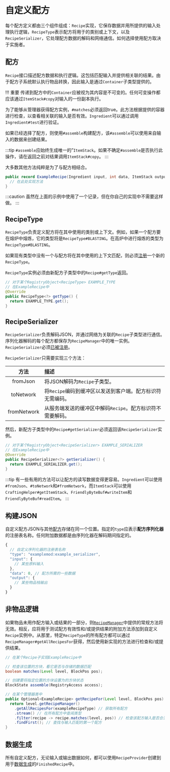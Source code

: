 自定义配方
=========

每个配方定义都由三个组件组成：`Recipe`实现，它保存数据并用所提供的输入处理执行逻辑，`RecipeType`表示配方将用于的类别或上下文，以及`RecipeSerializer`，它处理配方数据的解码和网络通信。如何选择使用配方取决于实施者。

配方
----

`Recipe`接口描述配方数据和执行逻辑。这包括匹配输入并提供相关联的结果。由于配方子系统默认执行物品转换，因此输入是通过`Container`子类型提供的。

!!! 重要
    传递到配方中的`Container`应被视为其内容是不可变的。任何可变操作都应该通过`ItemStack#copy`对输入的一份副本执行。

为了能够从管理器获得配方实例，`#matches`必须返回true。此方法根据提供的容器进行检查，以查看相关联的输入是否有效。`Ingredient`可以通过调用`Ingredient#test`进行验证。

如果已经选择了配方，则使用`#assemble`构建配方，该`#assemble`可以使用来自输入的数据来创建结果。

:::tip
    `#assemble`应始终生成唯一的”`ItemStack`。如果不确定`#assemble`是否执行此操作，请在返回之前对结果调用`ItemStack#copy`。
:::

大多数其他方法纯粹是为了与配方相结合。

```java
public record ExampleRecipe(Ingredient input, int data, ItemStack output) implements Recipe<Container> {
  // 在此处实现方法
}
```

:::caution
    虽然在上面的示例中使用了一个记录，但在你自己的实现中不需要这样做。
:::

RecipeType
----------

`RecipeType`负责定义配方将在其中使用的类别或上下文。例如，如果一个配方要在熔炉中熔炼，它的类型将是`RecipeType#BLASTING`。在高炉中进行熔炼的类型为`RecipeType#BLASTING`。

如果现有类型中没有一个与配方将在其中使用的上下文匹配，则必须[注册][forge]一个新的`RecipeType`。

`RecipeType`实例必须由新配方子类型中的`Recipe#getType`返回。

```java
// 对于某个RegistryObject<RecipeType> EXAMPLE_TYPE
// 在ExampleRecipe中
@Override
public RecipeType<?> getType() {
  return EXAMPLE_TYPE.get();
}
```

RecipeSerializer
----------------

`RecipeSerializer`负责解码JSON，并通过网络为关联的`Recipe`子类型进行通信。序列化器解码的每个配方都保存为`RecipeManager`中的唯一实例。`RecipeSerializer`必须[已被注册][forge]。

`RecipeSerializer`只需要实现三个方法：

 方法       | 描述
 :---:      | :---
fromJson    | 将JSON解码为`Recipe`子类型。
toNetwork   | 将`Recipe`编码到缓冲区以发送到客户端。配方标识符无需编码。
fromNetwork | 从服务端发送的缓冲区中解码`Recipe`。配方标识符不需要解码。

然后，新配方子类型中的`Recipe#getSerializer`必须返回该`RecipeSerializer`实例。

```java
// 对于某个RegistryObject<RecipeSerializer> EXAMPLE_SERIALIZER
// 在ExampleRecipe中
@Override
public RecipeSerializer<?> getSerializer() {
  return EXAMPLE_SERIALIZER.get();
}
```

:::tip
    有一些有用的方法可以让配方的读写数据变得更容易。`Ingredient`可以使用`#fromJson`、`#toNetwork`和`#fromNetwork`，而`ItemStack`可以使用`CraftingHelper#getItemStack`、`FriendlyByteBuf#writeItem`和`FriendlyByteBuf#readItem`。
:::

构建JSON
--------

自定义配方JSON与其他[配方][json]存储在同一个位置。指定的`type`应表示**配方序列化器**的注册表名称。任何附加数据都是由序列化器在解码期间指定的。

```js
{
  // 自定义序列化器的注册表名称
  "type": "examplemod:example_serializer",
  "input": {
    // 某些原料输入
  },
  "data": 0, // 配方所需的一些数据
  "output": {
    // 某些物品栈输出
  }
}
```

非物品逻辑
---------

如果物品未用作配方输入或结果的一部分，则[`RecipeManager`][manager]中提供的常规方法将无效。相反，应将用于测试配方有效性和/或提供结果的附加方法添加到自定义`Recipe`实例中。从那里，特定`RecipeType`的所有配方都可以通过`RecipeManager#getAllRecipesFor`获得，然后使用新实现的方法进行检查和/或提供结果。

```java
// 在某个Recipe子实现ExampleRecipe中

// 检查该位置的方块，看它是否与存储的数据匹配
boolean matches(Level level, BlockPos pos);

// 创建要将指定位置的方块设置为的方块状态
BlockState assemble(RegistryAccess access);

// 在某个管理器类中
public Optional<ExampleRecipe> getRecipeFor(Level level, BlockPos pos) {
  return level.getRecipeManager()
    .getAllRecipesFor(exampleRecipeType) // 获取所有配方
    .stream() // 在所有配方中查阅类型
    .filter(recipe -> recipe.matches(level, pos)) // 检查该配方输入是否合法
    .findFirst(); // 查找与输入匹配的第一个配方
}
```

数据生成
-------

所有自定义配方，无论输入或输出数据如何，都可以使用`RecipeProvider`创建到用于[数据生成][datagen]的`FinishedRecipe`中。

[forge]: ../../../concepts/registries.md#methods-for-registering
[json]: https://minecraft.wiki/w/Recipe#JSON_format
[manager]: ./index.md#recipe-manager
[datagen]: ../../../datagen/server/recipes.md#custom-recipe-serializers
